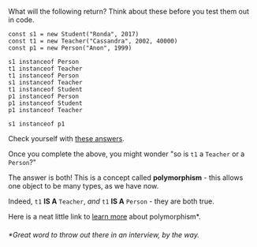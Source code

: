 
What will the following return? Think about these before you test them out in code.
```
const s1 = new Student("Ronda", 2017)
const t1 = new Teacher("Cassandra", 2002, 40000)
const p1 = new Person("Anon", 1999)

s1 instanceof Person
t1 instanceof Teacher
t1 instanceof Person
s1 instanceof Teacher
t1 instanceof Student
p1 instanceof Person
p1 instanceof Student
p1 instanceof Teacher

s1 instanceof p1
```
  

Check yourself with [these answers](https://codepen.io/ElevationPen/pen/zVOpLE?editors=0010).

  

Once you complete the above, you might wonder "so is `t1` a `Teacher` or a `Person`?"

  

The answer is both! This is a concept called **polymorphism** - this allows one object to be many types, as we have now.

Indeed, `t1` **IS A** `Teacher`, _and_ `t1` **IS A** `Person` - they are both true.

  

Here is a neat little link to [learn more](https://stackify.com/oop-concept-polymorphism/) about polymorphism*.

###### *Great word to throw out there in an interview, by the way.